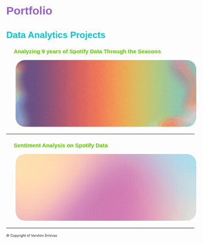 <link href='https://fonts.googleapis.com/css?family=Bungee+Shade|Black+Han+Sans' rel='stylesheet'>
<link href='https://fonts.googleapis.com/css?family=Bungee Hairline' rel='stylesheet'>
<h1 style="font-family: 'Bungee Shade', sans-serif; color: #9760ce; font-size: 30px;">Portfolio</h1>

<h2 style="font-family: 'Bungee Shade', sans-serif; color: #04c3d1; font-size: 24px;">Data Analytics Projects</h2>

<div style="margin-left: 20px;">
  <h3 style="font-family: 'Bungee Hairline', sans-serif; color: #5fc400; font-size: 15px;margin-bottom: 10px;">
    <a href="https://v4rshi.github.io/seasons_eda.html" style="text-decoration: none; color: inherit;">
      Analyzing 9 years of Spotify Data Through the Seasons
    </a>
  </h3>

  <a href="https://v4rshi.github.io/seasons_eda.html">
    <img src="images/spotify_project/seasons_eda.gif?raw=true" width="1000" style="border-radius: 30px; overflow: hidden; border: 5px solid white; display: block;" />
  </a>
</div>

<hr />

<div style="margin-left: 20px;">
  <h3 style="font-family: 'Bungee Hairline', sans-serif; color: #5fc400; font-size: 15px; margin-bottom: 10px;">
    <a href="https://v4rshi.github.io/sentiment_analysis.html" style="text-decoration: none; color: inherit;">
      Sentiment Analysis on Spotify Data
    </a>
  </h3>

  <a href="https://v4rshi.github.io/sentiment_analysis.html">
    <img src="images/spotify_project/sentiment_analysis.gif?raw=true" width="1000" style="border-radius: 30px; overflow: hidden; border: 5px solid white; display: block;" />
  </a>
</div>

<hr />

<p style="font-size:9px"> © Copyright of Varshini Srinivas </p>
